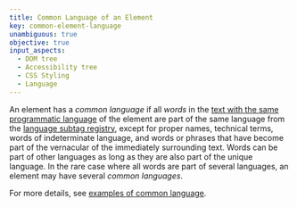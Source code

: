 ```yaml
---
title: Common Language of an Element
key: common-element-language
unambiguous: true
objective: true
input_aspects:
  - DOM tree
  - Accessibility tree
  - CSS Styling
  - Language
---
```


An element has a _common language_ if all _words_ in the [text with the same programmatic language][] of the element are part of the same language from the [language subtag registry][], except for proper names, technical terms, words of indeterminate language, and words or phrases that have become part of the vernacular of the immediately surrounding text. Words can be part of other languages as long as they are also part of the unique language. In the rare case where all words are part of several languages, an element may have several _common languages_.

For more details, see [examples of common language](/pages/examples/element-language/).

[document]: https://dom.spec.whatwg.org/#document-element 'DOM document element, as of 2020/06/05'
[language subtag registry]: http://www.iana.org/assignments/language-subtag-registry/language-subtag-registry 'Language Subtag Registry'
[text with the same programmatic language]: #text-same-language 'Definition of Text With the Same Programmatic Language'

